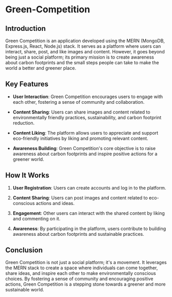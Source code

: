 # Green-Competition


## Introduction

Green Competition is an application developed using the MERN (MongoDB, Express.js, React, Node.js) stack. It serves as a platform where users can interact, share, post, and like images and content. However, it goes beyond being just a social platform; its primary mission is to create awareness about carbon footprints and the small steps people can take to make the world a better and greener place.

## Key Features

- **User Interaction**: Green Competition encourages users to engage with each other, fostering a sense of community and collaboration.

- **Content Sharing**: Users can share images and content related to environmentally friendly practices, sustainability, and carbon footprint reduction.

- **Content Liking**: The platform allows users to appreciate and support eco-friendly initiatives by liking and promoting relevant content.

- **Awareness Building**: Green Competition's core objective is to raise awareness about carbon footprints and inspire positive actions for a greener world.

## How It Works

1. **User Registration**: Users can create accounts and log in to the platform.

2. **Content Sharing**: Users can post images and content related to eco-conscious actions and ideas.

3. **Engagement**: Other users can interact with the shared content by liking and commenting on it.

4. **Awareness**: By participating in the platform, users contribute to building awareness about carbon footprints and sustainable practices.

## Conclusion

Green Competition is not just a social platform; it's a movement. It leverages the MERN stack to create a space where individuals can come together, share ideas, and inspire each other to make environmentally conscious choices. By fostering a sense of community and encouraging positive actions, Green Competition is a stepping stone towards a greener and more sustainable world.
